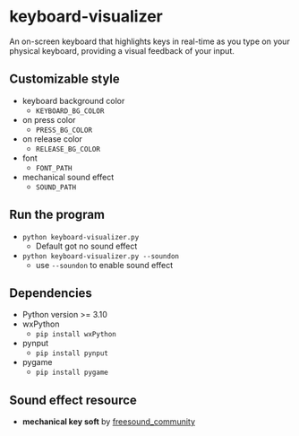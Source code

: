 # keyboard-visualizer
An on-screen keyboard that highlights keys in real-time as you type on your physical keyboard, providing a visual feedback of your input.

##  Customizable style
- keyboard background color
    - `KEYBOARD_BG_COLOR`
- on press color
    - `PRESS_BG_COLOR`
- on release color
    - `RELEASE_BG_COLOR`
- font
    - `FONT_PATH`
- mechanical sound effect
    - `SOUND_PATH`

## Run the program
- `python keyboard-visualizer.py`
    - Default got no sound effect
- `python keyboard-visualizer.py --soundon`
    - use `--soundon` to enable sound effect


## Dependencies
- Python version >= 3.10
- wxPython
    - `pip install wxPython`
- pynput
    - `pip install pynput`
- pygame
    - `pip install pygame`

## Sound effect resource
- **mechanical key soft** by [freesound_community](https://pixabay.com/users/freesound_community-46691455/)
